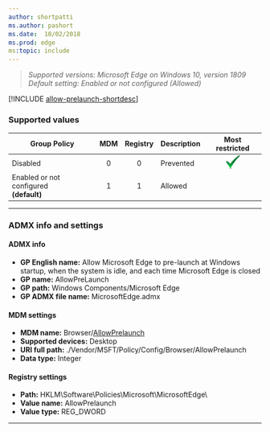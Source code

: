 ```yaml
---
author: shortpatti
ms.author: pashort
ms.date:  10/02/2018
ms.prod: edge
ms:topic: include
---
```


<!-- Allow Microsoft Edge to pre-launch at Windows startup, when the system is idle, and each time Microsoft Edge is closed -->

>*Supported versions: Microsoft Edge on Windows 10, version 1809*<br>
>*Default setting:  Enabled or not configured (Allowed)*

[!INCLUDE [allow-prelaunch-shortdesc](../shortdesc/allow-prelaunch-shortdesc.md)]

### Supported values

|Group Policy  |MDM |Registry |Description |Most restricted |
|---|:---:|:---:|---|:---:|
|Disabled |0 |0 |Prevented |![Most restrictive value](../images/check-gn.png) |
|Enabled or not configured<br>**(default)** |1 |1 |Allowed | |
---


### ADMX info and settings

#### ADMX info
- **GP English name:** Allow Microsoft Edge to pre-launch at Windows startup, when the system is idle, and each time Microsoft Edge is closed
- **GP name:** AllowPreLaunch
- **GP path:** Windows Components/Microsoft Edge
- **GP ADMX file name:** MicrosoftEdge.admx

#### MDM settings
- **MDM name:** Browser/[AllowPrelaunch](https://docs.microsoft.com/windows/client-management/mdm/policy-csp-browser#browser-allowprelaunch)
- **Supported devices:** Desktop
- **URI full path:** ./Vendor/MSFT/Policy/Config/Browser/AllowPrelaunch 
- **Data type:** Integer

#### Registry settings
- **Path:** HKLM\Software\Policies\Microsoft\MicrosoftEdge\ 
- **Value name:** AllowPrelaunch
- **Value type:** REG_DWORD

<hr>